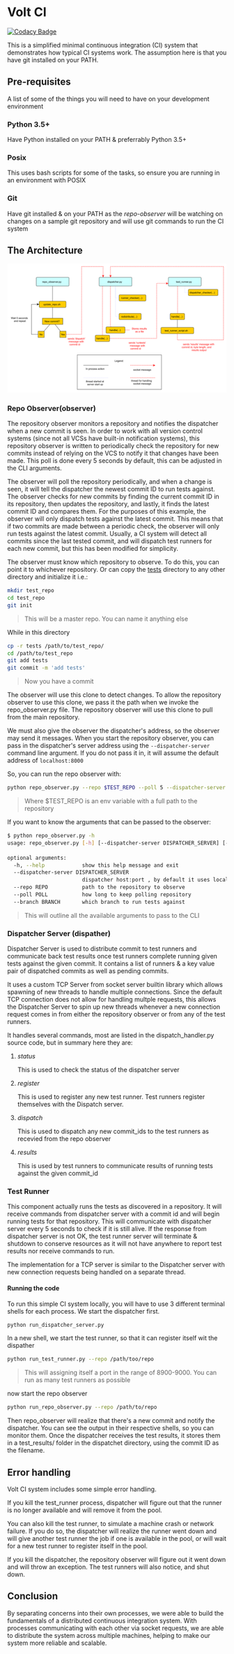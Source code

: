 # Volt CI

[![Codacy Badge](https://api.codacy.com/project/badge/Grade/aef9bbd4a1e640c0b3fab570818d76d6)](https://app.codacy.com/manual/BrianLusina/volt-ci?utm_source=github.com&utm_medium=referral&utm_content=BrianLusina/volt-ci&utm_campaign=Badge_Grade_Dashboard)

This is a simplified minimal continuous integration (CI) system that demonstrates how typical CI systems work. The assumption here is that you have git installed on your PATH.

## Pre-requisites

A list of some of the things you will need to have on your development environment

### Python 3.5+

Have Python installed on your PATH & preferrably Python 3.5+

### Posix

This uses bash scripts for some of the tasks, so ensure you are running in an environment with POSIX

### Git

Have git installed & on your PATH as the _repo-observer_  will be watching on changes on a sample git repository and will use git commands to run the CI system

## The Architecture

![architecture](./images/architecture.png)

### Repo Observer(observer)

The repository observer monitors a repository and notifies the dispatcher when a new commit is seen. In order to work with all version control systems (since not all VCSs have built-in notification systems), this repository observer is written to periodically check the repository for new commits instead of relying on the VCS to notify it that changes have been made. This poll is done every 5 seconds by default, this can be adjusted in the CLI arguments.

The observer will poll the repository periodically, and when a change is seen, it will tell the dispatcher the newest commit ID to run tests against. The observer checks for new commits by finding the current commit ID in its repository, then updates the repository, and lastly, it finds the latest commit ID and compares them. For the purposes of this example, the observer will only dispatch tests against the latest commit. This means that if two commits are made between a periodic check, the observer will only run tests against the latest commit. Usually, a CI system will detect all commits since the last tested commit, and will dispatch test runners for each new commit, but this has been modified for simplicity.

The observer must know which repository to observe. To do this, you can point it to whichever repository. Or can copy the [tests](./tests) directory to any other directory and initialize it i.e.:

```bash
mkdir test_repo
cd test_repo
git init
```

> This will be a master repo. You can name it anything else

While in this directory

``` bash
cp -r tests /path/to/test_repo/
cd /path/to/test_repo
git add tests
git commit -m 'add tests'
```

> Now you have a commit

The observer will use this clone to detect changes. To allow the repository observer to use this clone, we pass it the path when we invoke the repo_observer.py file. The repository observer will use this clone to pull from the main repository.

We must also give the observer the dispatcher's address, so the observer may send it messages. When you start the repository observer, you can pass in the dispatcher's server address using the `--dispatcher-server` command line argument. If you do not pass it in, it will assume the default address of `localhost:8000`

So, you can run the repo observer with:

```bash
python repo_observer.py --repo $TEST_REPO --poll 5 --dispatcher-server localhost:8000
```

> Where $TEST_REPO is an env variable with a full path to the repository

If you want to know the arguments that can be passed to the observer:

```bash
$ python repo_observer.py -h
usage: repo_observer.py [-h] [--dispatcher-server DISPATCHER_SERVER] [--repo REPO] [--poll POLL] [--branch BRANCH]

optional arguments:
  -h, --help            show this help message and exit
  --dispatcher-server DISPATCHER_SERVER
                        dispatcher host:port , by default it uses localhost:8000
  --repo REPO           path to the repository to observe
  --poll POLL           how long to keep polling repository
  --branch BRANCH       which branch to run tests against
```

> This will outline all the available arguments to pass to the CLI

### Dispatcher Server (dispather)

Dispatcher Server is used to distribute commit to test runners and communicate back test results once test runners
complete running given tests against the given commit. It contains a list of runners & a key value pair of dispatched commits
as well as pending commits.

It uses a custom TCP Server from socket server builtin library which allows spawning of new threads to handle multiple connections. Since the default TCP connection does not allow for handling multple requests, this allows the Dispatcher Server
to spin up new threads whenever a new connection request comes in from either the repository observer or from any of the test runners.

It handles several commands, most are listed in the dispatch_handler.py source code, but in summary here they are:

1. _status_

    This is used to check the status of the dispatcher server

2. _register_

    This is used to register any new test runner. Test runners register themselves with the Dispatch server.

3. _dispatch_

    This is used to dispatch any new commit_ids to the test runners as recevied from the repo observer

4. _results_

    This is used by test runners to communicate results of running tests against the given commit_id

### Test Runner

This component actually runs the tests as discovered in a repository. It will receive commands from dispatcher server
with a commit id and will begin running tests for that repository. This will communicate with dispatcher server every 5 seconds to check if it is still alive. If the response from dispatcher server is not OK, the test runner server will terminate & shutdown to conserve resources as it will not have anywhere to report test results nor receive commands to run.

The implementation for a TCP server is similar to the Dispatcher server with new connection requests being handled on a separate thread.

#### Running the code

To run this simple CI system locally, you will have to use 3 different terminal shells for each process. We start the dispatcher first.

``` bash
python run_dispatcher_server.py
```

In a new shell, we start the test runner, so that it can register itself wit the dispather

``` bash
python run_test_runner.py --repo /path/too/repo
```

> This will assigning itself a port in the range of 8900-9000. You can run as many test runners as possible

now start the repo observer

``` bash
python run_repo_observer.py --repo /path/to/repo
```

Then repo_observer will realize that there's a new commit and notify the dispatcher. You can see the output in their respective shells, so you can monitor them. Once the dispatcher receives the test results, it stores them in a test_results/ folder in the dispatchet directory, using the commit ID as the filename.

## Error handling

Volt CI system includes some simple error handling.

If you kill the test_runner process, dispatcher will figure out that the runner is no longer available and will remove it from the pool.

You can also kill the test runner, to simulate a machine crash or network failure. If you do so, the dispatcher will realize the runner went down and will give another test runner the job if one is available in the pool, or will wait for a new test runner to register itself in the pool.

If you kill the dispatcher, the repository observer will figure out it went down and will throw an exception. The test runners will also notice, and shut down.

## Conclusion

By separating concerns into their own processes, we were able to build the fundamentals of a distributed continuous integration system. With processes communicating with each other via socket requests, we are able to distribute the system across multiple machines, helping to make our system more reliable and scalable.
